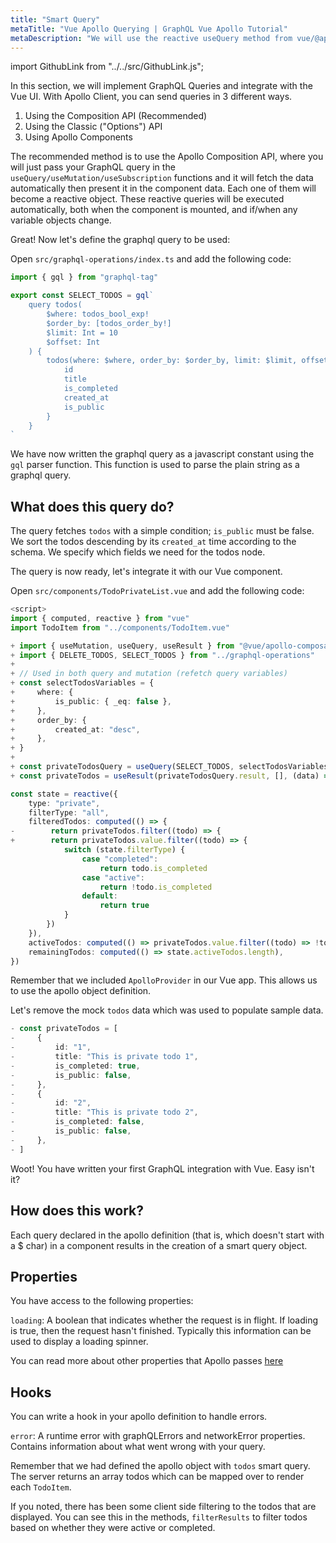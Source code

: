 ```yaml
---
title: "Smart Query"
metaTitle: "Vue Apollo Querying | GraphQL Vue Apollo Tutorial"
metaDescription: "We will use the reactive useQuery method from vue/@apollo-composable. Each query object becomes reactive and will be executed automatically both when the component is mounted, and when the query variables change."
---
```


import GithubLink from "../../src/GithubLink.js";

In this section, we will implement GraphQL Queries and integrate with the Vue UI.
With Apollo Client, you can send queries in 3 different ways.

1. Using the Composition API (Recommended)
2. Using the Classic ("Options") API
3. Using Apollo Components

The recommended method is to use the Apollo Composition API, where you will just pass your GraphQL query in the `useQuery/useMutation/useSubscription` functions and it will fetch the data automatically then present it in the component data. Each one of them will become a reactive object. These reactive queries will be executed automatically, both when the component is mounted, and if/when any variable objects change.

Great! Now let's define the graphql query to be used:

Open `src/graphql-operations/index.ts` and add the following code:

<GithubLink link="https://github.com/hasura/learn-graphql/blob/master/tutorials/frontend/vue3-apollo/app-final/src/graphql-operations/index.ts" text="src/graphql-operations/index.ts" />

```ts
import { gql } from "graphql-tag"

export const SELECT_TODOS = gql`
    query todos(
        $where: todos_bool_exp!
        $order_by: [todos_order_by!]
        $limit: Int = 10
        $offset: Int
    ) {
        todos(where: $where, order_by: $order_by, limit: $limit, offset: $offset) {
            id
            title
            is_completed
            created_at
            is_public
        }
    }
`
```

We have now written the graphql query as a javascript constant using the `gql` parser function. This function is used to parse the plain string as a graphql query.

What does this query do? 
------------------------
The query fetches `todos` with a simple condition; `is_public` must be false. We sort the todos descending by its `created_at` time according to the schema. We specify which fields we need for the todos node.

The query is now ready, let's integrate it with our Vue component.

Open `src/components/TodoPrivateList.vue` and add the following code:

<GithubLink link="https://github.com/hasura/learn-graphql/blob/master/tutorials/frontend/vue3-apollo/app-final/src/components/TodoPrivateList.vue" text="src/components/TodoPrivateList.vue" />

```ts
<script>
import { computed, reactive } from "vue"
import TodoItem from "../components/TodoItem.vue"

+ import { useMutation, useQuery, useResult } from "@vue/apollo-composable"
+ import { DELETE_TODOS, SELECT_TODOS } from "../graphql-operations"
+ 
+ // Used in both query and mutation (refetch query variables)
+ const selectTodosVariables = {
+     where: {
+         is_public: { _eq: false },
+     },
+     order_by: {
+         created_at: "desc",
+     },
+ }
+ 
+ const privateTodosQuery = useQuery(SELECT_TODOS, selectTodosVariables)
+ const privateTodos = useResult(privateTodosQuery.result, [], (data) => data?.todos)

const state = reactive({
    type: "private",
    filterType: "all",
    filteredTodos: computed(() => {
-        return privateTodos.filter((todo) => {
+        return privateTodos.value.filter((todo) => {
            switch (state.filterType) {
                case "completed":
                    return todo.is_completed
                case "active":
                    return !todo.is_completed
                default:
                    return true
            }
        })
    }),
    activeTodos: computed(() => privateTodos.value.filter((todo) => !todo.is_completed)),
    remainingTodos: computed(() => state.activeTodos.length),
})
```

Remember that we included `ApolloProvider` in our Vue app. This allows us to use the apollo object definition.

Let's remove the mock `todos` data which was used to populate sample data.

```ts
- const privateTodos = [
-     {
-         id: "1",
-         title: "This is private todo 1",
-         is_completed: true,
-         is_public: false,
-     },
-     {
-         id: "2",
-         title: "This is private todo 2",
-         is_completed: false,
-         is_public: false,
-     },
- ]
```

Woot! You have written your first GraphQL integration with Vue. Easy isn't it?

How does this work?
-------------------
Each query declared in the apollo definition (that is, which doesn't start with a $ char) in a component results in the creation of a smart query object.

## Properties
You have access to the following properties:

`loading`: A boolean that indicates whether the request is in flight. If loading is true, then the request hasn't finished. Typically this information can be used to display a loading spinner.

You can read more about other properties that Apollo passes [here](https://github.com/Akryum/vue-apollo/blob/master/docs/api/smart-query.md)

## Hooks
You can write a hook in your apollo definition to handle errors.

`error`: A runtime error with graphQLErrors and networkError properties. Contains information about what went wrong with your query.

Remember that we had defined the apollo object with `todos` smart query. The server returns an array todos which can be mapped over to render each `TodoItem`.

If you noted, there has been some client side filtering to the todos that are displayed. You can see this in the methods, `filterResults` to filter todos based on whether they were active or completed.

